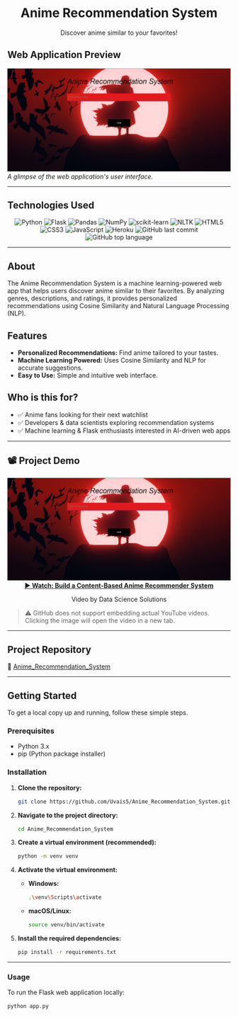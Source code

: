 <div align="center">
  <h1>Anime Recommendation System</h1>
  <p>Discover anime similar to your favorites!</p>
</div>

## Web Application Preview

![Anime Recommendation System](anime_recommendation_system.png)  
*A glimpse of the web application's user interface.*

---

## Technologies Used

<div align="center">
  <img alt="Python" src="https://img.shields.io/badge/Python-3776AB.svg?style=flat&logo=Python&logoColor=white">
  <img alt="Flask" src="https://img.shields.io/badge/Flask-000000.svg?style=flat&logo=Flask&logoColor=white">
  <img alt="Pandas" src="https://img.shields.io/badge/Pandas-150458.svg?style=flat&logo=Pandas&logoColor=white">
  <img alt="NumPy" src="https://img.shields.io/badge/NumPy-013243.svg?style=flat&logo=NumPy&logoColor=white">
  <img alt="scikit-learn" src="https://img.shields.io/badge/scikit--learn-F7931E.svg?style=flat&logo=scikit-learn&logoColor=white">
  <img alt="NLTK" src="https://img.shields.io/badge/NLTK-20B2AA.svg?style=flat&logo=nltk&logoColor=white">
  <img alt="HTML5" src="https://img.shields.io/badge/HTML5-E34F26.svg?style=flat&logo=html5&logoColor=white">
  <img alt="CSS3" src="https://img.shields.io/badge/CSS3-1572B6.svg?style=flat&logo=css3&logoColor=white">
  <img alt="JavaScript" src="https://img.shields.io/badge/JavaScript-F7DF1E.svg?style=flat&logo=javascript&logoColor=black">
  <img alt="Heroku" src="https://img.shields.io/badge/Heroku-430098.svg?style=flat&logo=heroku&logoColor=white">
  <img alt="GitHub last commit" src="https://img.shields.io/github/last-commit/Uvais5/Anime_Recommendation_System?style=flat&logo=git&logoColor=white&color=brightgreen">
  <img alt="GitHub top language" src="https://img.shields.io/github/languages/top/Uvais5/Anime_Recommendation_System?style=flat&color=blue">
</div>

---

## About

The Anime Recommendation System is a machine learning-powered web app that helps users discover anime similar to their favorites. By analyzing genres, descriptions, and ratings, it provides personalized recommendations using Cosine Similarity and Natural Language Processing (NLP).

## Features

* **Personalized Recommendations:** Find anime tailored to your tastes.
* **Machine Learning Powered:** Uses Cosine Similarity and NLP for accurate suggestions.
* **Easy to Use:** Simple and intuitive web interface.

## Who is this for?

* ✅ Anime fans looking for their next watchlist  
* ✅ Developers & data scientists exploring recommendation systems  
* ✅ Machine learning & Flask enthusiasts interested in AI-driven web apps  

---

## 📽️ Project Demo

<div align="center">
  <a href="https://www.youtube.com/watch?v=YOUR_VIDEO_ID" target="_blank">
    <img src="anime_recommendation_system.png" alt="Watch Anime Recommendation System Demo" width="560">
  </a>
  <br>
  <strong><a href="https://www.youtube.com/watch?v=YOUR_VIDEO_ID" target="_blank">▶️ Watch: Build a Content-Based Anime Recommender System</a></strong>
  <p>Video by Data Science Solutions</p>
</div>

> ⚠️ GitHub does not support embedding actual YouTube videos. Clicking the image will open the video in a new tab.

---

## Project Repository

🔗 [Anime_Recommendation_System](https://github.com/Uvais5/Anime_Recommendation_System)

---

## Getting Started

To get a local copy up and running, follow these simple steps.

### Prerequisites

* Python 3.x
* pip (Python package installer)

### Installation

1. **Clone the repository:**

    ```bash
    git clone https://github.com/Uvais5/Anime_Recommendation_System.git
    ```

2. **Navigate to the project directory:**

    ```bash
    cd Anime_Recommendation_System
    ```

3. **Create a virtual environment (recommended):**

    ```bash
    python -m venv venv
    ```

4. **Activate the virtual environment:**

    * **Windows:**
        ```bash
        .\venv\Scripts\activate
        ```
    * **macOS/Linux:**
        ```bash
        source venv/bin/activate
        ```

5. **Install the required dependencies:**

    ```bash
    pip install -r requirements.txt
    ```

---

### Usage

To run the Flask web application locally:

```bash
python app.py
